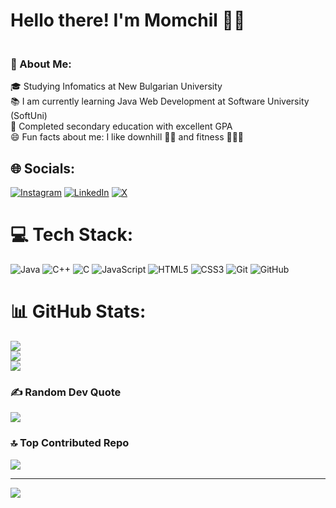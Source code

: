 # Hello there! I'm Momchil 👋🏻
### <br>💫 About Me:<br>
🎓 Studying Infomatics at New Bulgarian University<br>📚 I am currently learning Java Web Development at Software University (SoftUni)<br>🥇 Completed secondary education with excellent GPA<br>😄 Fun facts about me: I like downhill 🚵🏻 and fitness 🏋🏻‍♀️<br>

## 🌐 Socials:
[![Instagram](https://img.shields.io/badge/Instagram-%23E4405F.svg?logo=Instagram&logoColor=white)](https://instagram.com/momchiltsanov) 
[![LinkedIn](https://img.shields.io/badge/LinkedIn-%230077B5.svg?logo=linkedin&logoColor=white)](https://www.linkedin.com/in/momchil-tsanov-5b91a62aa/) 
[![X](https://img.shields.io/badge/X-black.svg?logo=X&logoColor=white)](https://x.com/MomchilTsanov)

# 💻 Tech Stack:
![Java](https://img.shields.io/badge/java-%23ED8B00.svg?style=for-the-badge&logo=openjdk&logoColor=white)
![C++](https://img.shields.io/badge/c++-%2300599C.svg?style=for-the-badge&logo=c%2B%2B&logoColor=white)
![C](https://img.shields.io/badge/c-%2300599C.svg?style=for-the-badge&logo=c&logoColor=white) 
![JavaScript](https://img.shields.io/badge/javascript-%23323330.svg?style=for-the-badge&logo=javascript&logoColor=%23F7DF1E) 
![HTML5](https://img.shields.io/badge/html5-%23E34F26.svg?style=for-the-badge&logo=html5&logoColor=white)
![CSS3](https://img.shields.io/badge/css3-%231572B6.svg?style=for-the-badge&logo=css3&logoColor=white)
![Git](https://img.shields.io/badge/git-%23F05033.svg?style=for-the-badge&logo=git&logoColor=white)
![GitHub](https://img.shields.io/badge/github-%23121011.svg?style=for-the-badge&logo=github&logoColor=white)

# 📊 GitHub Stats:
![](https://github-readme-stats.vercel.app/api?username=momchiltsanovv&theme=dark&hide_border=false&include_all_commits=true&count_private=false)<br/>
![](https://github-readme-streak-stats.herokuapp.com/?user=momchiltsanovv&theme=dark&hide_border=false)<br/>
![](https://github-readme-stats.vercel.app/api/top-langs/?username=momchiltsanovv&theme=dark&hide_border=false&include_all_commits=true&count_private=false&layout=compact)

### ✍️ Random Dev Quote
![](https://quotes-github-readme.vercel.app/api?type=vetical&theme=dark)

### 🔝 Top Contributed Repo
![](https://github-contributor-stats.vercel.app/api?username=momchiltsanovv&limit=5&theme=dark&combine_all_yearly_contributions=true)

---
[![](https://visitcount.itsvg.in/api?id=momchiltsanovv&label=Profile%20Views&color=12&icon=0&pretty=false)](https://visitcount.itsvg.in)

